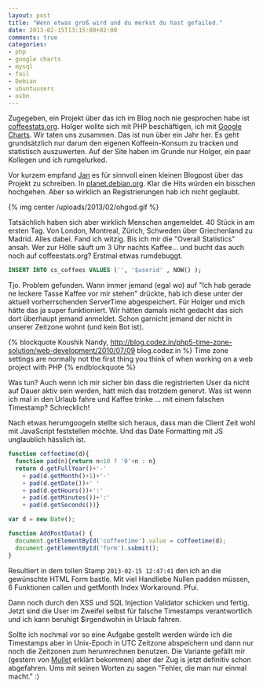 ```yaml
---
layout: post
title: "Wenn etwas groß wird und du merkst du hast gefailed."
date: 2013-02-15T13:15:00+02:00
comments: true
categories:
- php
- google charts
- mysql
- fail
- Debian
- ubuntuusers
- osbn
---
```


Zugegeben, ein Projekt über das ich im Blog noch nie gesprochen habe ist
[coffeestats.org](https://coffeestats.org). Holger wollte sich mit PHP beschäftigen, ich mit [Google Charts](https://developers.google.com/chart/). Wir taten uns zusammen. Das ist
nun über ein Jahr her. Es geht grundsätzlich nur darum den eigenen Koffeein-Konsum zu
tracken und statistisch auszuwerten. Auf der Site haben im Grunde nur Holger,
ein paar Kollegen und ich rumgelurked.

Vor kurzem empfand
[Jan](http://blog.waja.info/2013/02/13/tracking-coffee-consumption/) es für sinnvoll einen kleinen
Blogpost über das Projekt zu schreiben. In [planet.debian.org](http://planet.debian.org).
Klar die Hits würden ein bisschen hochgehen. Aber so wirklich an Registrierungen hab ich
nicht geglaubt.

{% img center /uploads/2013/02/ohgod.gif %}

Tatsächlich haben sich aber wirklich Menschen angemeldet. 40 Stück in am
ersten Tag. Von London, Montreal, Zürich, Schweden über Griechenland zu Madrid.
Alles dabei. Fand ich witzig. Bis ich mir die "Overall Statistics" ansah. Wer
zur Hölle säuft um 3 Uhr nachts Kaffee... und bucht das auch noch auf
coffeestats.org? Erstmal etwas rumdebuggt.

``` sql 
INSERT INTO cs_coffees VALUES ('', '$userid' , NOW() );
```

Tjo. Problem gefunden. Wann immer jemand (egal wo) auf "Ich hab gerade ne
leckere Tasse Kaffee vor mir stehen" drückte, hab ich diese unter der aktuell
vorherrschenden ServerTime abgespeichert. Für Holger und mich hätte das ja super
funktioniert. Wir hätten damals nicht gedacht das sich dort überhaupt jemand
anmeldet. Schon garnicht jemand der nicht in unserer Zeitzone wohnt (und kein Bot
ist).

{% blockquote Koushik Nandy, http://blog.codez.in/php5-time-zone-solution/web-development/2010/07/09 blog.codez.in %}
Time zone settings are normally not the first thing you think of when working on a web project with PHP
{% endblockquote %}

Was tun? Auch wenn ich mir sicher bin dass die registrierten User da nicht auf
Dauer aktiv sein werden, hatt mich das trotzdem genervt. Was ist wenn ich mal in
den Urlaub fahre und Kaffee trinke ... mit einem falschen Timestamp?
Schrecklich!

Nach etwas herumgoogeln stellte sich heraus, dass man die Client Zeit wohl mit
JavaScript feststellen möchte. Und das Date Formatting mit JS unglaublich
hässlich ist.

``` javascript  
function coffeetime(d){
  function pad(n){return n<10 ? '0'+n : n}
  return d.getFullYear()+'-'
    + pad(d.getMonth()+1)+'-'
    + pad(d.getDate())+' '
    + pad(d.getHours())+':'
    + pad(d.getMinutes())+':'
    + pad(d.getSeconds())}

var d = new Date();

function AddPostData() {
  document.getElementById('coffeetime').value = coffeetime(d);
  document.getElementById('form').submit();
}
```

Resultiert in dem tollen Stamp `2013-02-15 12:47:41` den ich an die gewünschte HTML Form bastle.
Mit viel Handliebe Nullen padden müssen, 6 Funktionen callen und getMonth Index Workaround. Pfui.

Dann noch durch den XSS und SQL Injection Validator schicken und fertig. Jetzt
sind die User im Zweifel selbst für falsche Timestamps verantwortlich und ich
kann beruhigt $irgendwohin in Urlaub fahren.

Sollte ich nochmal vor so eine Aufgabe gestellt werden würde ich die Timestamps aber in Unix-Epoch in UTC
Zeitzone abspeichern und dann nur noch die Zeitzonen zum herumrechnen benutzen.
Die Variante gefällt mir (gestern von [Mullet](https://twitter.com/mulletti)
erklärt bekommen) aber der Zug is jetzt definitiv schon abgefahren. Ums mit
seinen Worten zu sagen "Fehler, die man nur einmal macht." :)
